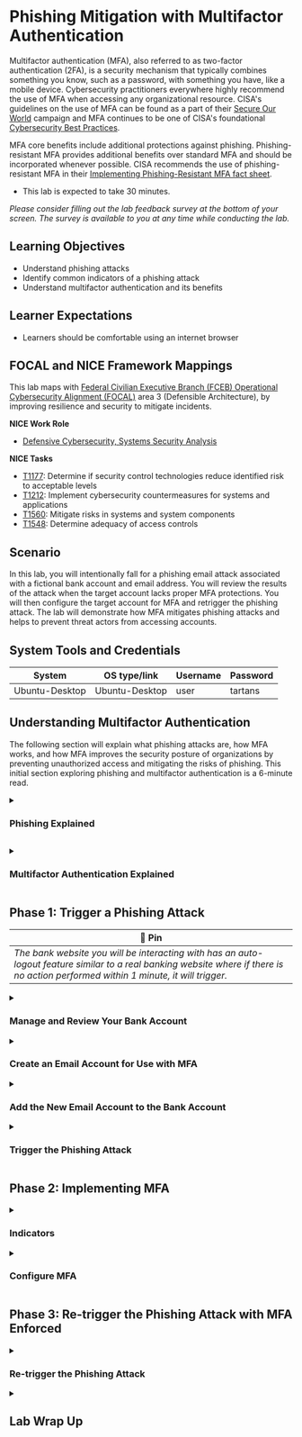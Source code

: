 # Phishing Mitigation with Multifactor Authentication

Multifactor authentication (MFA), also referred to as two-factor authentication (2FA), is a security mechanism that typically combines something you know, such as a password, with something you have, like a mobile device. Cybersecurity practitioners everywhere highly recommend the use of MFA when accessing any organizational resource. CISA's guidelines on the use of MFA can be found as a part of their <a href="https://www.cisa.gov/secure-our-world/require-multifactor-authentication" target="_blank">Secure Our World</a> campaign and MFA continues to be one of CISA's foundational <a href="https://www.cisa.gov/MFA" target="_blank">Cybersecurity Best Practices</a>.

MFA core benefits include additional protections against phishing. Phishing-resistant MFA provides additional benefits over standard MFA and should be incorporated whenever possible. CISA recommends the use of phishing-resistant MFA in their <a href="https://www.cisa.gov/sites/default/files/publications/fact-sheet-implementing-phishing-resistant-mfa-508c.pdf" target="_blank">Implementing Phishing-Resistant MFA fact sheet</a>.

- This lab is expected to take 30 minutes.

*Please consider filling out the lab feedback survey at the bottom of your screen. The survey is available to you at any time while conducting the lab.*

## Learning Objectives
- Understand phishing attacks
- Identify common indicators of a phishing attack
- Understand multifactor authentication and its benefits

## Learner Expectations
- Learners should be comfortable using an internet browser

## FOCAL and NICE Framework Mappings

This lab maps with <a href="https://www.cisa.gov/resources-tools/resources/federal-civilian-executive-branch-fceb-operational-cybersecurity-alignment-focal-plan" target="_blank">Federal Civilian Executive Branch (FCEB) Operational Cybersecurity Alignment (FOCAL)</a> area 3 (Defensible Architecture), by improving resilience and security to mitigate incidents.

**NICE Work Role**

- <a href="https://niccs.cisa.gov/workforce-development/nice-framework" target="_blank">Defensive Cybersecurity, Systems Security Analysis</a>

**NICE Tasks**

- <a href="https://niccs.cisa.gov/workforce-development/nice-framework" target="_blank">T1177</a>: Determine if security control technologies reduce identified risk to acceptable levels
- <a href="https://niccs.cisa.gov/workforce-development/nice-framework" target="_blank"> T1212</a>: Implement cybersecurity countermeasures for systems and applications
- <a href="https://niccs.cisa.gov/workforce-development/nice-framework" target="_blank">T1560</a>: Mitigate risks in systems and system components
- <a href="https://niccs.cisa.gov/workforce-development/nice-framework" target="_blank">T1548</a>: Determine adequacy of access controls

## Scenario

In this lab, you will intentionally fall for a phishing email attack associated with a fictional bank account and email address. You will review the results of the attack when the target account lacks proper MFA protections. You will then configure the target account for MFA and retrigger the phishing attack. The lab will demonstrate how MFA mitigates phishing attacks and helps to prevent threat actors from accessing accounts. 

## System Tools and Credentials

| System | OS type/link |  Username | Password |
|--------|---------|-----------|----------|
| Ubuntu-Desktop | Ubuntu-Desktop | user | tartans|

<!-- cut -->

## Understanding Multifactor Authentication

The following section will explain what phishing attacks are, how MFA works, and how MFA improves the security posture of organizations by preventing unauthorized access and mitigating the risks of phishing. This initial section exploring phishing and multifactor authentication is a 6-minute read.

<details> 
<summary> 
<h3>Phishing Explained</h3> 
</summary> 
<p> 

| &#128270; INFORMATION |
|---|

#### What is a Phishing attack?

Let's explore phishing attacks a bit further and how they relate to social engineering. More information can be found in this CISA article on <a href="https://www.cisa.gov/news-events/news/avoiding-social-engineering-and-phishing-attacks" target="_blank">Avoiding Social Engineering and Phishing Attacks </a>. 

In a social engineering attack, an attacker uses human interaction (i.e. social skills) to obtain or compromise information about an organization, its people or its computer systems. An attacker may seem unassuming and respectable, possibly claiming to be a new employee, repair person, or researcher. They may even offer authentic or forged credentials to support that identity. However, by simply asking questions, he or she may be able to piece together enough information to infiltrate an organization or its network.

An example of social engineering might be posing as an electrician and asking an unassuming employee for access to a data closet or server room to conduct repairs. Once inside, the attacker could plant a malicious device to aid in further compromises of the network systems.

A phishing attack is a form of social engineering. Phishing attacks use emails, text messages, or malicious websites to solicit personal information by posing as a trustworthy organization. For example, an attacker may send email seemingly from a reputable credit card company or financial institution that requests account information, often suggesting that there is a problem that requires urgent attention. When users respond with the requested information, attackers can use it to gain access to the victim's accounts.

While user training and awareness are always a crucial component of cybersecurity, technical controls like MFA add an additional layer of defense-in-depth to mitigate phishing attacks.

#### Indicators of a Phishing Attack 

Configuring your accounts with MFA may be helpful with the mitigation of phishing attacks, but it's not a panacea. User awareness and training is important to understand the indicators of phishing attempts so they can avoid providing personal information that will put them at risk.

Some of the most common indicators of a phishing attack are:

1. The address of the sender is suspicious or unknown. 

 - The account that sent you the message may initially appear legitimate or related to a business you use. But, upon closer inspection, you can see that it has some odd differences than other correspondence you've received from them. For example, a username of jennifersmith@group.com does not appear suspicious. However, an email address of jen.s.xyz@orgxyz.456123abc.org does. 

2. The greeting and/or signature in the message is generic.

 - The message may start with something like `Hello Sir/Ma'am` and not include any information that is specific to the receiver. This can be a strong indicator as malicious actors may be sending these attacks to many users and so they will not include personalized information specific to you. Salutations that address you incorrectly should also rouse suspicion.

3. Spoofed links and/or websites.

 - The message may provide a link to a website that looks real, but if you hover over it, you can see that the link is actually going to a website that looks similar. For example, www.bank0fus.org or www.bankofus.payme.com. One of these URLs uses a '0' instead of an 'o', while the other is masquerading as "bankofus", but actually belongs to the "payme.com" domain. If you suspect that a link in an email looks suspicious, never click the link provided and instead go directly to the well-known URL for the resource, e.g. www.bankofus.com, or contact that organization's support personnel for further assistance.

4. Spelling and Grammar

 - Real correspondence from a business/website normally contains little to no grammatical errors at all. Phishing emails often include bad grammar, misspellings, bad formatting, and/or poor sentence structure, depending on the primary language of the sender and the language of the intended target.

5. A Sense of Urgency

 - In many scenarios, phishing attacks will try to portray a sense of urgency or criticality to make the user worry or panic, which can often lead to following the messages recommendations hastily without doing their due diligence.

6. Suspicious attachments

 - Unexpected messages can contain odd or unrequested attachments. These attachments are often malicious in nature and having the user download and open them is a common way attackers attempt to get malware on the targets system.

These are the most common indicators of a phishing attack but are not an exhaustive list. To mitigate phishing attacks, it is vital that users always analyze any message that seems out of place. Always be wary of providing any sensitive information, clicking links, or downloading any files from senders or organizations you don't know.

More information can be found in this CISA article on <a href="https://www.cisa.gov/news-events/news/avoiding-social-engineering-and-phishing-attacks" target="_blank">Avoiding Social Engineering and Phishing Attacks </a>. 

#### Artificial Intelligence's Effect on Phishing

With the rise of Artificial Intelligence (AI) and Large Language Models (LLM), phishing indicators may not be as obvious or easy to spot. 

Prior to AI, spelling, grammar, and syntax were well-known indicators of an attempted phishing attack. However, with the widespread availability of AI and LLM, threat actors now have the ability to craft more realistic and compelling messages, as well as perform proof reading and grammar checks. AI can even produce realistic looking images and logos to further provide the appearance of legitimacy in phishing correspondence. Because of this, it is even more important that the user always put all correspondence they receive under the most critical scrutiny as phishing attacks are becoming even more realistic and less noticeable.

</details>
</p>

<details> 
<summary> 
<h3>Multifactor Authentication Explained</h3> 
</summary> 
<p> 


#### Multifactor Authentication

When accessing a resource that uses MFA, you must first provide the correct username and password credentials. Afterwards, you are asked for a second authentication token. Typically, this second authentication token is sent to either a mobile device application or email account. You must either approve and accept a prompt or enter the token into an additional logon field.

![mfa-122169479.png](docs/807c76f6713a46bc81e012e79aab7872/mfa-122169479.png)

Only the holder of the mobile device, token, or account can retrieve the correct code and then pass it into the second authentication field.

![duo1-1623689028.png](docs/807c76f6713a46bc81e012e79aab7872/duo1-1623689028.png)

*Retrieved from Duo's <a href="https://guide.duo.com/" target="_blank">Guide to Two-Factor Authentication</a>*

MFA tokens expire after a certain period, when a new token is requested, or when that token is successfully used to authenticate with the resource. Once a token is expired, it cannot be used again.

Mobile device applications like Duo or Google Authenticator provide in-app mechanisms for providing MFA tokens, but one of the most common methods of transmitting these tokens is via text message. In the case of MFA apps such as Duo or Google Authenticator an under-the-hood algorithm predetermines the codes to be used at specific times. For this to work, both the MFA service and the MFA application have to be synchronized with each other. However, this means that you do not have to explicitly request an MFA code be sent to you, you only need to enter the current code displayed in your MFA application.

![duo2-896963105.png](docs/807c76f6713a46bc81e012e79aab7872/duo2-896963105.png)

*Retrieved from Duo's <a href="https://guide.duo.com/" target="_blank">Guide to Two-Factor Authentication</a>*

#### How does MFA improve security?

While the use of MFA adds an extra layer of authentication security, it also provides protections against the compromise of accounts. If a user's credentials were compromised for a specific resource, the malicious actor would still not be able to access the resource because they would not have access to the user's MFA device or email account. This of course presumes that the user's leaked credentials were not the same for both the target service and the email account in question. This is why password re-use across services is highly discouraged.

Additionally, users should never act upon unsolicited MFA requests. For example, when email addresses are leaked in a data breach, malicious actors will try to login to various services by using those email addresses. In the case of in-app MFA authentication prompts, the user might receive an unsolicited MFA prompt on their device and should ignore them.

![duo3-567402300.png](docs/807c76f6713a46bc81e012e79aab7872/duo3-567402300.png)

*Retrieved from Duo's <a href="https://guide.duo.com/" target="_blank">Guide to Two-Factor Authentication</a>*

A final threat with regards to phishing are well-crafted malicious sites that appear and function like the real thing. Phishing emails provide a link to a website that looks legitimate and will ask for the user's credentials and MFA code, only for this information to be captured and then used by the malicious actor.

A recent example of just this type of attack is outlined in <a href="https://www.troyhunt.com/a-sneaky-phish-just-grabbed-my-mailchimp-mailing-list/" target="_blank">Troy Hunt's blog</a>. Troy is well known for his outreach in cybersecurity education and awareness and runs the "Have I Been Pwned" site that allows individuals to query whether their accounts have been found in past public data breaches. Troy's case is an excellent example of how even the best and most well-versed cybersecurity experts can still be fooled by well-crafted phishing attacks. 

Phishing continues to pose a cybersecurity risk to users and their organization. This lab will demonstrate MFA when accessing a fictional banking website and how the use of MFA can help mitigate the risks of phishing attempts by ensuring users use MFA when accessing these resources.

</p>
</details>

## Phase 1: Trigger a Phishing Attack

| &#128204; Pin |
|---|
|_The bank website you will be interacting with has an auto-logout feature similar to a real banking website where if there is no action performed within 1 minute, it will trigger._|

<details>
<summary>
<h3>Manage and Review Your Bank Account</h3>
</summary>
<p>

1. Open the `Ubuntu-Desktop` system console and login with the username `user` and the password `tartans`. Once logged in, double-click the Firefox icon from the Desktop.

2. (**Ubuntu-Desktop**, **Firefox**) In Firefox, open a second tab (leaving the home page of `https://skills.hub` open) and browse to the URL `https://steelbankofbravos.skills.hub`. When prompted with the certificate warning page, click `Advanced`, and then `Accept the Risk and Continue`. You should then be presented with the bank's welcome page.

![p1_1-1181519826.png](docs/807c76f6713a46bc81e012e79aab7872/p1_1-1181519826.png)

3. (**Ubuntu-Desktop**, **Firefox**) Click on the `Login` tab, and then login to the website with the following credentials:

Username: `the_hand`
Password: `noDebts`

![p1_2-1188364056.png](docs/807c76f6713a46bc81e012e79aab7872/p1_2-1188364056.png)

*Note: You can ignore any popups that ask if you would like to save your password in the browser.*

You will have access to a few different bank accounts with unique types and balances. Let's interact with one of them to review the types of information these accounts contain.

4. (**Ubuntu-Desktop**, **Firefox**) Click on the first account number `123456789`. 
 
Just like a normal bank account, each account's page lists the previous transactions. 

5. (**Ubuntu-Desktop**, **Firefox**) Click on the browser's back button to go back to the `Accounts` page or click on the 'Accounts' tab directly.

| &#128204; NOTE |
|---|
|Take note of the current balances of your accounts. It will be important to keep track of these as you continue the lab.|

**Knowledge Check Question 1:** *Which account has the highest starting balance - Savings, Checking, or Credit?*

6. (**Ubuntu-Desktop**, **Firefox**) Click on the `Settings` tab at the top. 

![p1_3-613567977.png](docs/807c76f6713a46bc81e012e79aab7872/p1_3-613567977.png)

On this page you can configure the various details of your account, such as resetting your password and the associated email account. Additionally, you can view a record of all logins that have occurred for your account and enable multifactor authentication.

You'll revisit this page shortly.

</p>
</details>

<details>
<summary>
<h3>Create an Email Account for Use with MFA</h3>
</summary>
<p>

Our next step will be to create an account on the email server so we can connect it with our bank account.

1. (**Ubuntu-Desktop**, **Firefox**) Open a new tab and browse to the URL `https://box.skills.hub`. When prompted with the warning page, click `Advanced`, and then `Accept the Risk and Continue`.

2. (**Ubuntu-Desktop**, **Firefox**) On the welcome page, click on the `Register` button.

3. (**Ubuntu-Desktop**, **Firefox**) We will now create your email account. 

*All new account names will automatically be created with the domain `@skills.hub` appended to them. Only the name component of the address is needed.*

4. (**Ubuntu-Desktop**, **Firefox**) Create an account with the following credentials and click `Submit`: 

Username:   `tlannister`
Password:   `tartans@1`

You will see a successful creation message for the email account `tlannister@skills.hub`.

![p1_4-94715130.png](docs/807c76f6713a46bc81e012e79aab7872/p1_4-94715130.png)

5. (**Ubuntu-Desktop**, **Firefox**) Once completed, click on the link that says `Click here to Login`.

6. (**Ubuntu-Desktop**, **Firefox**) Login to the email server using the credentials we just used to create your account.

Email:  `tlannister@skills.hub`
Password:   `tartans@1`

*Note: The login process may take a moment to complete. You can ignore any popups that ask if you would like to save your password in the browser.*

Ensure you are able to access the account's inbox and then leave this page open for use in the next section of the lab.

</p>
</details>

<details>
<summary>
<h3>Add the New Email Account to the Bank Account</h3>
</summary>
<p>

Now that we have an email address, we'll be updating your bank account with this information. 

1. (**Ubuntu-Desktop**, **Firefox**) Go back to the open tab with the bank's webpage and refresh the page to login once more. Re-login to your account with your bank account credentials: 

Username: `the_hand`
Password: `noDebts`

2. (**Ubuntu-Desktop**, **Firefox**) Browse to the `Settings` page. Click on the `Email` text field, enter the email address `tlannister@skills.hub` and then click `Submit`. The process may take a second as it is verifying the authenticity of the email address provided. Once complete, you should see the following message at the top of the page:

![p1_5-1203048741.png](docs/807c76f6713a46bc81e012e79aab7872/p1_5-1203048741.png)

You should also see that the pre-populated value of the Email field now shows your email address. This means it has been configured correctly.

</p>
</details>

<details>
<summary>
<h3>Trigger the Phishing Attack</h3>
</summary>
<p>

1. (**Ubuntu-Desktop**, **Firefox**) Go back to the third tab that is logged into our email account. You should see that you have received a confirmation email that states your email address has been linked to your bank account. 

![p1_6-930561347.png](docs/807c76f6713a46bc81e012e79aab7872/p1_6-930561347.png)

| &#9888; ALERT |
|---|
|If the email has not appeared in your inbox, you may need to refresh the inbox. This can be done with the following methods.
 - Click the `Refresh` button at the top of the page.<br>![refresh1-369063739.png](docs/807c76f6713a46bc81e012e79aab7872/refresh1-369063739.png)
 - Click on `Inbox` on the panel present on the left side of the screen.<br>![refresh2-268864173.png](docs/807c76f6713a46bc81e012e79aab7872/refresh2-268864173.png)

2. (**Ubuntu-Desktop**, **Firefox**) Around the same time you should receive another email with the headline reading `CRITICAL: MUST UPDATE ACCOUNT`. 

![p1_7-1704609695.png](docs/807c76f6713a46bc81e012e79aab7872/p1_7-1704609695.png)

This email will explain that your account is at risk of being accessed by malicious actors and that you should update your password immediately using the provided link.

3. (**Ubuntu-Desktop**, **Firefox**) Click on the link and you will be directed to a page that appears to allow you to update your account password.  

![p1_8-1655771141.png](docs/807c76f6713a46bc81e012e79aab7872/p1_8-1655771141.png)

4. (**Ubuntu-Desktop**, **Firefox**) Enter the bank account's password, `noDebts`, in the first two 'Old Password' fields. For the 'New Password' fields, enter any matching password you like. Once completed, click `Submit`.

#### Grading Check

(**Ubuntu-Desktop**, **Firefox**) Browse to the grading page (if not already open) at `https://skills.hub/lab/tasks` or `(https://10.5.5.5/lab/tasks)`. Click the `Submit/Re-Grade Tasks` button to trigger the grading check.

This check will verify that you successfully triggered the phishing attack and that it has completed properly.

![p1_grading-1345740.png](docs/807c76f6713a46bc81e012e79aab7872/p1_grading-1345740.png)

Grading Check 1: Trigger the phishing attack
 - Email link was clicked
 - Updated password was submitted
 - Phishing attack is complete

`Copy the token or flag strings to the corresponding question submission field to receive credit.`

`You should complete all phase 1 tasks before moving on to phase 2.`

5.  (**Ubuntu-Desktop**, **Firefox**) If done correctly, you should be re-directed the bank's main page, or the login page. A bit odd, but maybe it's just a security measure. Logout of the site (if not already) and attempt to login to your account with the new password you entered in the password reset form.

Username: `the_hand`  
Password: **the password you used on the password reset form we just submitted**

6.  (**Ubuntu-Desktop**, **Firefox**) You should see that the login will fail, which is unexpected. Let's try to login with our old password.

Username: `the_hand`
Password: `noDebts`

7. (**Ubuntu-Desktop**, **Firefox**) The login will succeed, and you'll be presented with your accounts page. 

![p1_9-363011394.png](docs/807c76f6713a46bc81e012e79aab7872/p1_9-363011394.png)

If you look at the balances of your accounts, you should see that they have been altered and no longer have the same values as before. Open each of the accounts to view their transactions.

8. (**Ubuntu-Desktop**, **Firefox**) Go to the `Settings` page and click on `Login History`. 
 
You should see that most of the logins have occurred from a single IP address, but there is one login that is from a different address.

**Knowledge Check Question 2:** What is the unique IP address that recently logged in to your bank account?

9.  (**Ubuntu-Desktop**) Open a terminal and enter the following command:
    
```bash
ip a
```

![p1_ip_edited-766349214.png](docs/807c76f6713a46bc81e012e79aab7872/p1_ip_edited-766349214.png)

This command will tell you the IP address of your machine. In the above example, the IP of the host is `10.5.5.130`. **Please note**: Your IP may not match the example in the image.

If you look at your IP and then the records on the login history page, you can verify that your machine is the one that made most of the logins. 

This also confirms that your account was accessed by someone on a different machine. Between your password not being reset, your account being accessed from another location, and your account funds being drained, it is safe to say that you have fallen victim to a phishing attack!

</p>
</details>

## Phase 2: Implementing MFA

<details> 
<summary> 
<h3>Indicators</h3> 
</summary> 
<p> 

### Phishing Indicators in the Email Message

Before continuing with the lab, lets rewind a bit and review which phishing indicators mentioned previously were present in the phishing email we received.

1. (**Ubuntu-Desktop**, **Firefox**) Open the tab that has your email account and re-open the email that has the subject `CRITICAL: MUST UPDATE ACCOUNT` in it.

![p1_7-2101872541.png](docs/807c76f6713a46bc81e012e79aab7872/p1_7-2101872541.png)

 - The header of the email includes the word "CRITICAL" and the body includes the words "IMMEDIATELY" and "URGENT", which are intended to convey a sense of immediate need or urgency. 
 - If you read the email in full, you should gather that the grammar of some of the writing is off or is not syntactically correct. 
 - Looking at the content of the email, it is a bit generic. It doesn't seem to be directed to you personally, but to "Dear Valued User".
 - Look at the sender of the email, you should see it was sent from the address `brav05_-admin@skills.hub`. This is not a legit sender, and you can verify this by comparing this address to the email you received previously when updating your account with the email address.

2. (**Ubuntu-Desktop**, **Firefox**) Hover over the link in the email and you should see a pop-up in the browser's lower left corner showing what the link actually points to.

![redirect-1809883143.png](docs/807c76f6713a46bc81e012e79aab7872/redirect-1809883143.png)

This URL looks like the real one, but if you look closely there are some differences, with the most noticeable one being that it uses zeroes - `0` instead of the letter `O`. 

**Knowledge Check 3**: What is the domain/host name in the URL link of the phishing email (ignore anything after skills.hub)?

</p>
</details>

<details> 
<summary> 
<h3>Configure MFA</h3> 
</summary> 
<p> 

1. (**Ubuntu-Desktop**, **Firefox**) Go back to the real bank website and login again if needed.

Username: `the_hand`
Password: `noDebts`

2. (**Ubuntu-Desktop**, **Firefox**) Go to the `Settings` page, and then click on `Enable MFA`.

You should be directed to a new page that states that an email with a code has been sent to your email and that you need to submit it to verify the email. 

![p2_mfa-804513260.png](docs/807c76f6713a46bc81e012e79aab7872/p2_mfa-804513260.png)

3. (**Ubuntu-Desktop**, **Firefox**) Open the tab that has your email inbox open. You should see a new email with the MFA code in it. If the email isn't there, make sure to refresh the inbox.

![p2_mfa_email-1820470272.png](docs/807c76f6713a46bc81e012e79aab7872/p2_mfa_email-1820470272.png)

4. (**Ubuntu-Desktop**, **Firefox**) Copy the code and then go back to the banking website that's asking for the MFA code and submit it. You should see a message that MFA has been configured successfully.

We will now test it by re-logging in.

5. (**Ubuntu-Desktop**, **Firefox**) Click the `Logout` button, and then submit your credentials on the `Login` page.

![p2_mfa_login-407089087.png](docs/807c76f6713a46bc81e012e79aab7872/p2_mfa_login-407089087.png)

6. (**Ubuntu-Desktop**, **Firefox**) You should be presented with a new page saying an MFA code has been sent to your email and that you will need it to login.

7. (**Ubuntu-Desktop**, **Firefox**) Go back to your email inbox and you should see a new email with a new MFA code. Copy it and submit it to the MFA form on the bank website.

8. (**Ubuntu-Desktop**, **Firefox**) Upon doing this, you will be logged in and be able to view your accounts again.

#### Grading Check

(**Ubuntu-Desktop**, **Firefox**) Browse to the grading page at `https://skills.hub/lab/tasks` or `(https://10.5.5.5/lab/tasks)`. Click the `Submit/Re-Grade Tasks` button to trigger the grading check. Refresh the results after a few moments to see your results.

This check will verify that you successfully configured MFA on your bank account.

![p2_grading-1067407317.png](docs/807c76f6713a46bc81e012e79aab7872/p2_grading-1067407317.png)

Grading Check 1: Configure bank account with MFA
 - Completed login using MFA code.

`Copy the token or flag strings to the corresponding question submission field to receive credit.`

`You should complete all phase 2 tasks before moving on to phase 3.`

</p>
</details>


## Phase 3: Re-trigger the Phishing Attack with MFA Enforced

<details> 
<summary> 
<h3>Re-trigger the Phishing Attack</h3> 
</summary> 
<p> 

Now that you have MFA configured on your account, let's re-trigger the phishing attack and see what happens.

1. (**Ubuntu-Desktop**, **Firefox**) Open the tab that has your email and open the `CRITICAL` email.

2. (**Ubuntu-Desktop**, **Firefox**) Click on the link and fill out the password reset form same as you did before. The old password is `noDebts`. The new password can be anything.

3. (**Ubuntu-Desktop**, **Firefox**) This time, you should get a response stating that the form couldn't be submitted.

![p3_failed_phishing-396002982.png](docs/807c76f6713a46bc81e012e79aab7872/p3_failed_phishing-396002982.png)

The form now fails with the same information due to the account not requiring an MFA code.

1. (**Ubuntu-Desktop**, **Firefox**) Go to your email inbox and you should see that you have received a new email with an unsolicited MFA code, meaning one that you did not ask for. This confirms that an unknown login attempt was made.

2. (**Ubuntu-Desktop**, **Firefox**) Go to the real banking website and login once more. 

3. (**Ubuntu-Desktop**, **Firefox**) Go to the `Settings` page and click on `Login History`. 

You should see that a new login attempt occurred, but that the login was unsuccessful. This is because MFA prevented the user from completing the authentication process and prevented the attacker from accessing your accounts.

**Knowledge Check Question 4**: What is the unique IP address that recently *failed to* login to your bank account?

#### Grading Check

(**Ubuntu-Desktop**, **Firefox**) Browse to the grading page at `https://skills.hub/lab/tasks` or `(https://10.5.5.5/lab/tasks)`. Click the `Submit/Re-Grade Tasks` button to trigger the grading check. Refresh the results after a few moments to see your results.

This check will verify that you mitigated the phishing attack by configuring MFA.

![p3_grading-1624757321.png](docs/807c76f6713a46bc81e012e79aab7872/p3_grading-1624757321.png)

Grading Check 3: Re-trigger phishing attack
 - Email link was clicked
 - Updated password was submitted
 - Phishing attack is complete

`Copy the token or flag strings to the corresponding question submission field to receive credit.`

</p>
</details>

<details>
<summary>
<h2>Lab Wrap Up</h2>
</summary>
<p>

### Conclusion

By completing this lab, you have become more familiar with phishing and how it can be mitigated by implementing multifactor authentication.

To recap:
 - You viewed how phishing attacks occur and the potential consequences, such as stolen credentials.
 - You configured an account to use multifactor authentication.
 - You mitigated a phishing attack and identified the failed login by having multifactor authentication enabled

Skills exercised:
 - S0544: Skill in recognizing vulnerabilities
 - S0667: Skill in assessing security controls
 - S0840: Skill in identifying misuse activities
 
Phishing attacks continue to be a cybersecurity risk, targeting individuals and organizations alike. While implementing multifactor authentication (MFA) is a valuable security measure, it does not completely eliminate the risk of phishing. However, it can significantly mitigate the risks of phishing attempts being successful. Proper awareness and training on how to identify phishing attempts is crucial knowledge that every user should possess. This awareness, combined with a robust security posture, is essential for organizations to effectively prevent the execution of malicious phishing attacks.

### Answer Key

**Knowledge Check Question 1**: Which account has the highest starting balance?
 - *Savings*

**Knowledge Check Question 2**: What is the unique IP address that recently logged in to your bank account?
 - *10.7.7.100*

**Knowledge Check 3**: What is the domain/host name in the URL link of the phishing email (ignore anything after skills.hub)?
 - *steelbank0fbrav0s.skills.hub*

**Knowledge Check Question 4**: What is the unique IP address that recently *failed to* login to your bank account?
 - *10.7.7.137*

### References
 - <a href="https://www.cisa.gov/news-events/news/avoiding-social-engineering-and-phishing-attacks" target="_blank">Avoiding Social Engineering and Phishing Attacks</a>
 - <a href="https://www.cisa.gov/MFA" target="_blank">Cybersecurity Best Practices</a>
 - <a href="https://www.cisa.gov/resources-tools/resources/federal-civilian-executive-branch-fceb-operational-cybersecurity-alignment-focal-plan" target="_blank">Federal Civilian Executive Branch (FCEB) Operational Cybersecurity Alignment (FOCAL)</a>
 - <a href="https://guide.duo.com/" target="_blank">Guide to Two-Factor Authentication</a>
 - <a href="https://www.cisa.gov/sites/default/files/publications/fact-sheet-implementing-phishing-resistant-mfa-508c.pdf" target="_blank">Implementing Phishing-Resistant MFA fact sheet</a>
 - <a href="https://www.cisa.gov/topics/cyber-threats-and-advisories/malware-phishing-and-ransomware" target="_blank">Malware, Phishing, and Ransomware</a>
 - <a href="https://www.cisa.gov/resources-tools/resources/phishing-guidance-stopping-attack-cycle-phase-one" target="_blank">Phishing Guidance</a>
 - <a href="https://www.cisa.gov/secure-our-world/require-multifactor-authentication" target="_blank">Secure Our World</a> 
 - <a href="https://www.troyhunt.com/a-sneaky-phish-just-grabbed-my-mailchimp-mailing-list/" target="_blank">Troy Hunt's blog</a>

